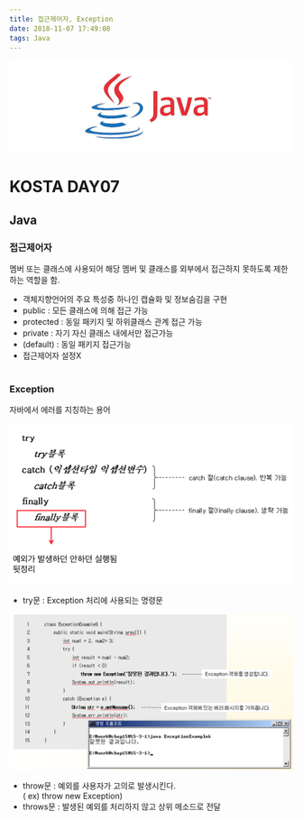 ```yaml
---
title: 접근제어자, Exception
date: 2018-11-07 17:49:08
tags: Java
---
```

![Java](/images/javaimage.png)
# KOSTA DAY07
## Java

### 접근제어자
멤버 또는 클래스에 사용되어 해당 멤버 및 클래스를 외부에서 접근하지 못하도록 제한하는 역할을 함.

- 객체지향언어의 주요 특성중 하나인 캡슐화 및 정보숨김을 구현
- public : 모든 클래스에 의해 접근 가능
- protected : 동일 패키지 및 하위클래스 관계 접근 가능
- private : 자기 자신 클래스 내에서만 접근가능
- (default) : 동일 패키지 접근가능 
- 접근제어자 설정X
<br><br>

### Exception
자바에서 에러를 지칭하는 용어

![Java](/images/java/java07-01.png)
- try문 : Exception 처리에 사용되는 명령문

![Java](/images/java/java07-02.png)
- throw문 : 예외를 사용자가 고의로 발생시킨다.   
( ex) throw new Exception)
- throws문 : 발생된 예외를 처리하지 않고 상위 메소드로 전달


<br><br>



